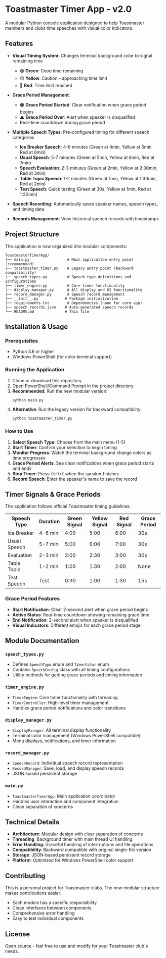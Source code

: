# Toastmaster Timer App - v2.0

A modular Python console application designed to help Toastmaster members and clubs time speeches with visual color indicators.

## Features

- **Visual Timing System**: Changes terminal background color to signal remaining time

  - 🟢 **Green**: Good time remaining
  - 🟡 **Yellow**: Caution - approaching time limit
  - 🔴 **Red**: Time limit reached

- **Grace Period Management**:

  - 🟠 **Grace Period Started**: Clear notification when grace period begins
  - ⚠️ **Grace Period Over**: Alert when speaker is disqualified
  - Real-time countdown during grace period

- **Multiple Speech Types**: Pre-configured timing for different speech categories

  - **Ice Breaker Speech**: 4-6 minutes (Green at 4min, Yellow at 5min, Red at 6min)
  - **Usual Speech**: 5-7 minutes (Green at 5min, Yellow at 6min, Red at 7min)
  - **Speech Evaluation**: 2-3 minutes (Green at 2min, Yellow at 2:30min, Red at 3min)
  - **Table Topic Speech**: 1-2 minutes (Green at 1min, Yellow at 1:30min, Red at 2min)
  - **Test Speech**: Quick testing (Green at 30s, Yellow at 1min, Red at 1:30min)

- **Speech Recording**: Automatically saves speaker names, speech types, and timing data
- **Records Management**: View historical speech records with timestamps

## Project Structure

The application is now organized into modular components:

```
ToastmasterTimerApp/
├── main.py                 # Main application entry point (recommended)
├── toastmaster_timer.py    # Legacy entry point (backward compatibility)
├── speech_types.py         # Speech type definitions and configurations
├── timer_engine.py         # Core timer functionality
├── display_manager.py      # All display and UI functionality
├── record_manager.py       # Speech record management
├── __init__.py            # Package initialization
├── requirements.txt        # Dependencies (none for core app)
├── speech_records.json    # Auto-generated speech records
└── README.md              # This file
```

## Installation & Usage

### Prerequisites

- Python 3.6 or higher
- Windows PowerShell (for color terminal support)

### Running the Application

1. Clone or download this repository
2. Open PowerShell/Command Prompt in the project directory
3. **Recommended**: Run the new modular version:
   ```bash
   python main.py
   ```
4. **Alternative**: Run the legacy version for backward compatibility:
   ```bash
   python toastmaster_timer.py
   ```

### How to Use

1. **Select Speech Type**: Choose from the main menu (1-5)
2. **Start Timer**: Confirm your selection to begin timing
3. **Monitor Progress**: Watch the terminal background change colors as time progresses
4. **Grace Period Alerts**: See clear notifications when grace period starts and ends
5. **Stop Timer**: Press `Ctrl+C` when the speaker finishes
6. **Record Speech**: Enter the speaker's name to save the record

## Timer Signals & Grace Periods

The application follows official Toastmaster timing guidelines:

| Speech Type  | Duration | Green Signal | Yellow Signal | Red Signal | Grace Period |
| ------------ | -------- | ------------ | ------------- | ---------- | ------------ |
| Ice Breaker  | 4-6 min  | 4:00         | 5:00          | 6:00       | 30s          |
| Usual Speech | 5-7 min  | 5:00         | 6:00          | 7:00       | 30s          |
| Evaluation   | 2-3 min  | 2:00         | 2:30          | 3:00       | 30s          |
| Table Topic  | 1-2 min  | 1:00         | 1:30          | 2:00       | None         |
| Test Speech  | Test     | 0:30         | 1:00          | 1:30       | 15s          |

### Grace Period Features

- **Start Notification**: Clear 2-second alert when grace period begins
- **Active Status**: Real-time countdown showing remaining grace time
- **End Notification**: 2-second alert when speaker is disqualified
- **Visual Indicators**: Different emojis for each grace period stage

## Module Documentation

### `speech_types.py`

- Defines `SpeechType` enum and `TimerColor` enum
- Contains `SpeechConfig` class with all timing configurations
- Utility methods for getting grace periods and timing information

### `timer_engine.py`

- `TimerEngine`: Core timer functionality with threading
- `TimerController`: High-level timer management
- Handles grace period notifications and color transitions

### `display_manager.py`

- `DisplayManager`: All terminal display functionality
- Terminal color management (Windows PowerShell compatible)
- Menu displays, notifications, and timer information

### `record_manager.py`

- `SpeechRecord`: Individual speech record representation
- `RecordManager`: Save, load, and display speech records
- JSON-based persistent storage

### `main.py`

- `ToastmasterTimerApp`: Main application coordinator
- Handles user interaction and component integration
- Clean separation of concerns

## Technical Details

- **Architecture**: Modular design with clear separation of concerns
- **Threading**: Background timer with main thread UI handling
- **Error Handling**: Graceful handling of interruptions and file operations
- **Compatibility**: Backward compatible with original single-file version
- **Storage**: JSON-based persistent record storage
- **Platform**: Optimized for Windows PowerShell color support

## Contributing

This is a personal project for Toastmaster clubs. The new modular structure makes contributions easier:

- Each module has a specific responsibility
- Clean interfaces between components
- Comprehensive error handling
- Easy to test individual components

## License

Open source - feel free to use and modify for your Toastmaster club's needs.
